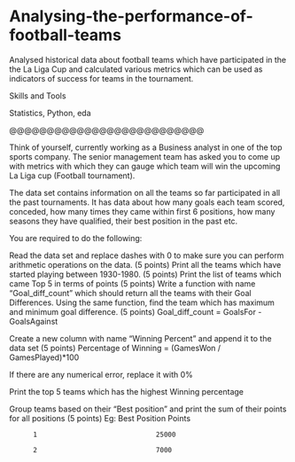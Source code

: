 # Analysing-the-performance-of-football-teams
Analysed historical data about football teams which have participated in the the La Liga Cup and calculated various metrics which can be used as indicators of success for teams in the tournament.

Skills and Tools

Statistics, Python, eda


@@@@@@@@@@@@@@@@@@@@@@@@@@

Think of yourself, currently working as a Business analyst in one of the top sports company. The senior management team has asked you to come up with metrics with which they can gauge which team will win the upcoming La Liga cup (Football tournament).

The data set contains information on all the teams so far participated in all the past tournaments. It has data about how many goals each team scored, conceded, how many times they came within first 6 positions, how many seasons they have qualified, their best position in the past etc.


You are required to do the following:

Read the data set and replace dashes with 0 to make sure you can perform arithmetic operations on the data. (5 points)
Print all the teams which have started playing between 1930-1980. (5 points)
Print the list of teams which came Top 5 in terms of points (5 points)
Write a function with name “Goal_diff_count” which should return all the teams with their Goal Differences. Using the same function, find the team which has maximum and minimum goal difference. (5 points)
Goal_diff_count = GoalsFor - GoalsAgainst

Create a new column with name “Winning Percent” and append it to the data set (5 points)
Percentage of Winning = (GamesWon / GamesPlayed)*100

If there are any numerical error, replace it with 0%

Print the top 5 teams which has the highest Winning percentage

Group teams based on their “Best position” and print the sum of their points for all positions (5 points)
Eg: Best Position                Points

          1                              25000

          2                              7000      
